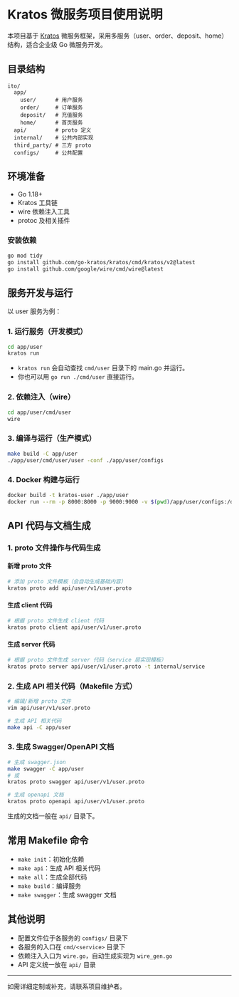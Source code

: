 # Kratos 微服务项目使用说明

本项目基于 [Kratos](https://go-kratos.dev/) 微服务框架，采用多服务（user、order、deposit、home）结构，适合企业级 Go 微服务开发。

## 目录结构

```
ito/
  app/
    user/      # 用户服务
    order/     # 订单服务
    deposit/   # 充值服务
    home/      # 首页服务
  api/         # proto 定义
  internal/    # 公共内部实现
  third_party/ # 三方 proto
  configs/     # 公共配置
```

## 环境准备

- Go 1.18+
- Kratos 工具链
- wire 依赖注入工具
- protoc 及相关插件

### 安装依赖

```bash
go mod tidy
go install github.com/go-kratos/kratos/cmd/kratos/v2@latest
go install github.com/google/wire/cmd/wire@latest
```

## 服务开发与运行

以 user 服务为例：

### 1. 运行服务（开发模式）

```bash
cd app/user
kratos run
```
- `kratos run` 会自动查找 `cmd/user` 目录下的 main.go 并运行。
- 你也可以用 `go run ./cmd/user` 直接运行。

### 2. 依赖注入（wire）

```bash
cd app/user/cmd/user
wire
```

### 3. 编译与运行（生产模式）

```bash
make build -C app/user
./app/user/cmd/user/user -conf ./app/user/configs
```

### 4. Docker 构建与运行

```bash
docker build -t kratos-user ./app/user
docker run --rm -p 8000:8000 -p 9000:9000 -v $(pwd)/app/user/configs:/data/conf kratos-user
```

## API 代码与文档生成

### 1. proto 文件操作与代码生成

#### 新增 proto 文件

```bash
# 添加 proto 文件模板（会自动生成基础内容）
kratos proto add api/user/v1/user.proto
```

#### 生成 client 代码

```bash
# 根据 proto 文件生成 client 代码
kratos proto client api/user/v1/user.proto
```

#### 生成 server 代码

```bash
# 根据 proto 文件生成 server 代码（service 层实现模板）
kratos proto server api/user/v1/user.proto -t internal/service
```

### 2. 生成 API 相关代码（Makefile 方式）

```bash
# 编辑/新增 proto 文件
vim api/user/v1/user.proto

# 生成 API 相关代码
make api -C app/user
```

### 3. 生成 Swagger/OpenAPI 文档

```bash
# 生成 swagger.json
make swagger -C app/user
# 或
kratos proto swagger api/user/v1/user.proto

# 生成 openapi 文档
kratos proto openapi api/user/v1/user.proto
```

生成的文档一般在 `api/` 目录下。

## 常用 Makefile 命令

- `make init`：初始化依赖
- `make api`：生成 API 相关代码
- `make all`：生成全部代码
- `make build`：编译服务
- `make swagger`：生成 swagger 文档

## 其他说明

- 配置文件位于各服务的 `configs/` 目录下
- 各服务的入口在 `cmd/<service>` 目录下
- 依赖注入入口为 `wire.go`，自动生成实现为 `wire_gen.go`
- API 定义统一放在 `api/` 目录

---

如需详细定制或补充，请联系项目维护者。

